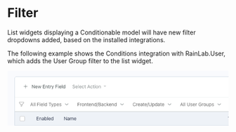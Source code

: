 # Filter
List widgets displaying a Conditionable model will have new filter dropdowns added, based on the installed integrations.

The following example shows the Conditions integration with RainLab.User, which adds the User Group filter to the list widget.

![Column](./images/filter.png)